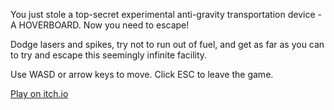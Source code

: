 You just stole a top-secret experimental anti-gravity transportation device - A HOVERBOARD. Now you need to escape!

Dodge lasers and spikes, try not to run out of fuel, and get as far as you can to try and escape this seemingly infinite facility.

Use WASD or arrow keys to move.  Click ESC to leave the game.

[Play on itch.io](https://stevant.itch.io/hoverbald)
